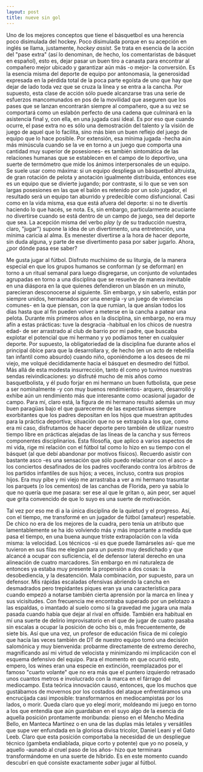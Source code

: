 ```yaml
---
layout: post
title: nueve sin gol
---
```


Uno de los mejores conceptos que tiene el básquetbol es una herencia poco disimulada del hockey. Poco disimulada porque en su acepción en inglés se llama, justamente, *hockey assist*. Se trata en esencia de la acción del "pase extra" (así lo denominan, de hecho, los comentaristas de básquet en español), esto es, dejar pasar un buen tiro a canasta para encontrar al compañero mejor ubicado y garantizar aún más -o mejor- la conversión. Es la esencia misma del deporte de equipo por antonomasia, la generosidad expresada en la pérdida total de la poca parte egoísta de uno que hay que dejar de lado toda vez que se cruza la línea y se entra a la cancha. Por supuesto, esta clase de acción sólo puede alcanzarse tras una serie de esfuerzos mancomunados en pos de la movilidad que aseguren que los pases que se lanzan encontrarán siempre al compañero, que a su vez se comportará como un eslabón perfecto de una cadena que culminará en la asistencia final y, con ella, en una jugada casi ideal. Es por eso que cuando ocurre, el pase extra no es sólo una demostración del talento y la visión de juego de aquel que lo facilita, sino más bien un buen reflejo del juego de equipo que lo hace posible. Por extensión, esa mínima jugada -hecha aún más minúscula cuando se la ve en torno a un juego que comporta una cantidad muy superior de posesiones- es también sintomática de las relaciones humanas que se establecen en el campo de lo deportivo, una suerte de termómetro que mide los ánimos interpersonales de un equipo. Se suele usar como máxima: si un equipo despliega un básquetbol altruista, de gran rotación de pelota y anotación igualmente distribuida, entonces ese es un equipo que se divierte jugando; por contraste, si lo que se ven son largas posesiones en las que el balón es retenido por un solo jugador, el resultado será un equipo tan aburrido y predecible como disfuncional. Casi como en la vida misma, esa que está afuera del deporte: si no te divertís haciendo lo que hacés, se nota. Es, sin embargo, particularmente acuciante no divertirse cuando se está dentro de un campo de juego, sea del deporte que sea. La acepción misma del verbo *play* (y de su traducción nuestra, claro, "jugar") supone la idea de un divertimento, una entretención, una mínima caricia al alma. Es menester divertirse a la hora de hacer deporte, sin duda alguna, y parte de ese divertimento pasa por saber jugarlo. Ahora, ¿por dónde pasa ese saber?

Me gusta jugar al fútbol. Disfruto muchísimo de su liturgia, de la manera especial en que los grupos humanos se conforman (y se deforman) en torno a un ritual semanal para luego disgregarse, un conjunto de voluntades agrupadas en torno a una disciplina que se resuelve de manera inevitable en una diáspora en la que quienes defendieron un blasón en un minuto, parecieran desconocerse al siguiente. Sin embargo, y sin saberlo, están por siempre unidos, hermanados por una energía -y un juego de vivencias comunes- en la que piensan, con la que rumian, la que ansían todos los días hasta que al fin pueden volver a meterse en la cancha a patear una pelota. Durante mis primeros años en la disciplina, sin embargo, no era muy afín a estas prácticas: tuve la desgracia -habitual en los chicos de nuestra edad- de ser arrastrado al club de barrio por mi padre, que buscaba explotar el potencial que mi hermano y yo podíamos tener en cualquier deporte. Por supuesto, la obligatoriedad de la disciplina fue durante años el principal óbice para que la desarrollara y, de hecho (en un acto de rebeldía tan infantil como absurdo) cuando niño, oponiéndome a los deseos de mi viejo, me volqué decididamente hacia el básquet en desmedro del fútbol. Más allá de esta modesta insurrección, tanto él como yo tuvimos nuestras sendas reivindicaciones: yo disfruté mucho de mis años como basquetbolista, y él pudo forjar en mi hermano un buen futbolista, que pese a ser nominalmente -y con muy buenos rendimientos- arquero, desarrolló y exhibe aún un rendimiento más que interesante como ocasional jugador de campo. Para mí, claro está, la figura de mi hermano resultó además un muy buen paragüas bajo el que guarecerme de las expectativas siempre exorbitantes que los padres depositan en los hijos que muestran aptitudes para la práctica deportiva; situación que no se extrapola a los que, como era mi caso, disfrutamos de hacer deporte pero también de utilizar nuestro tiempo libre en prácticas alejadas de las líneas de la cancha y sus férreos componentes disciplinarios. Esta filosofía, que aplico a varios aspectos de mi vida, rige mi relación con el fútbol tal como lo hizo en su tiempo con el básquet (al que debí abandonar por motivos físicos). Recuerdo asistir con bastante asco -es una sensación que sólo puedo relacionar con el asco- a los conciertos desafinados de los padres vociferando contra los árbitros de los partidos infantiles de sus hijos; a veces, incluso, contra sus propios hijos. Era muy pibe y mi viejo me arrastraba a ver a mi hermano trasuntar los parquets (o los cementos) de las canchas de Florida, pero ya sabía lo que no quería que me pasara: ser ese al que le gritan o, aún peor, ser aquel que grita convencido de que lo suyo es una suerte de motivación.

Tal vez por eso me di a la única disciplina de la quietud y el progreso. Así, con el tiempo, me transformé en un jugador de fútbol (amateur) respetable. De chico no era de los mejores de la cuadra, pero tenía un atributo que lamentablemente se ha ido volviendo más y más importante a medida que pasa el tiempo, en una buena aunque triste extrapolación con la vida misma: la velocidad. Los técnicos -si es que puede llamárseles así- que me tuvieron en sus filas me elegían para un puesto muy desdichado y que alcancé a ocupar con suficiencia, el de defensor lateral derecho en una alineación de cuatro marcadores. Sin embargo en mi naturaleza de entonces ya estaba muy presente la propensión a dos cosas: la desobediencia, y la desatención. Mala combinación, por supuesto, para un defensor. Mis rápidas escaladas ofensivas abriendo la cancha en desmadrados pero trepidantes piques eran ya una característica para cuando empezó a notarse también cierta aprensión por la marca en línea y sus vicisitudes. Con frecuencia me encontraba superado por un pelotazo a las espaldas, o imantado al suelo como si la gravedad me jugara una mala pasada cuando había que dejar al rival en offside. También era habitual en mí una suerte de delirio improvisatorio en el que de jugar de cuatro pasaba sin escalas a ocupar la posición de ocho bis o, más frecuentemente, de siete bis. Así que una vez, un profesor de educación física de mi colegio que hacía las veces también de DT de nuestro equipo tomó una decisión salomónica y muy bienvenida: probarme directamente de extremo derecho, magnificando así mi virtud de velocista y minimizando mi implicación con el esquema defensivo del equipo. Para el momento en que ocurrió esto, empero, los wines eran una especie en extinción, reemplazados por el famoso "cuarto volante" que no era más que el puntero izquierdo retrasado unos cuantos metros e involucrado con la marca en el fárrago del mediocampo. Esta teórica innovación causó, entonces, que los muchos que gustábamos de movernos por los costados del ataque enfrentáramos una encrucijada casi imposible: transformarnos en mediocampistas por los lados, o morir. Queda claro que yo elegí morir, moldeando mi juego en torno a los que entendía que aún guardaban en el suyo algo de la esencia de aquella posición prontamente moribunda: pienso en el Mencho Medina Bello, en Manteca Martínez o en una de las duplas más letales y versátiles que supe ver enfundada en la gloriosa divisa tricolor, Daniel Leani y el Gato Leeb. Claro que esta posición comportaba la necesidad de un despliegue técnico (gambeta endiablada, pique corto y potente) que yo no poseía, y aquello -aunado al cruel paso de los años- hizo que terminara transformándome en una suerte de híbrido. Es en este momento cuando descubrí en qué consiste exactamente *saber* jugar al fútbol.
